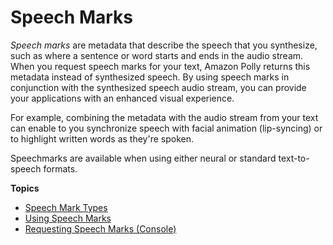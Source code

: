 # Speech Marks<a name="speechmarks"></a>

*Speech marks* are metadata that describe the speech that you synthesize, such as where a sentence or word starts and ends in the audio stream\. When you request speech marks for your text, Amazon Polly returns this metadata instead of synthesized speech\. By using speech marks in conjunction with the synthesized speech audio stream, you can provide your applications with an enhanced visual experience\. 

For example, combining the metadata with the audio stream from your text can enable to you synchronize speech with facial animation \(lip\-syncing\) or to highlight written words as they're spoken\.

Speechmarks are available when using either neural or standard text\-to\-speech formats\.

**Topics**
+ [Speech Mark Types](using-speechmarks1.md)
+ [Using Speech Marks](using-speechmarks.md)
+ [Requesting Speech Marks \(Console\)](speechmarksconsole.md)